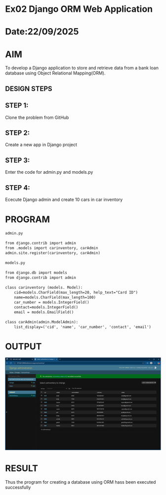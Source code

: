 # Ex02 Django ORM Web Application
# Date:22/09/2025
# AIM
To develop a Django application to store and retrieve data from a bank loan database using Object Relational Mapping(ORM).


## DESIGN STEPS
## STEP 1:
Clone the problem from GitHub

## STEP 2:
Create a new app in Django project

## STEP 3:
Enter the code for admin.py and models.py

## STEP 4:
Ececute Django admin and create 10 cars in car inventory

# PROGRAM
```
admin.py

from django.contrib import admin
from .models import carinventory, carAdmin
admin.site.register(carinventory, carAdmin)

models.py

from django.db import models
from django.contrib import admin

class carinventory (models. Model):
    cid=models.CharField(max_length=20, help_text="Card ID")
    name=models.CharField(max_length=100)
    car_number = models.IntegerField()
    contact=models.IntegerField()
    email = models.EmailField()

class carAdmin(admin.ModelAdmin):
    list_display=('cid', 'name', 'car_number', 'contact', 'email')

```


# OUTPUT
![alt text](<Screenshot 2025-09-22 094324.png>)

# RESULT
Thus the program for creating a database using ORM hass been executed successfully

